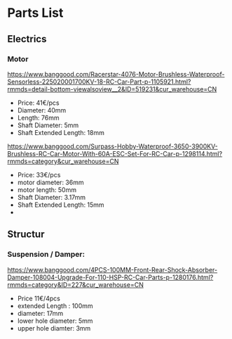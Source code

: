 # Parts List

## Electrics

### Motor

https://www.banggood.com/Racerstar-4076-Motor-Brushless-Waterproof-Sensorless-225020001700KV-18-RC-Car-Part-p-1105921.html?rmmds=detail-bottom-viewalsoview__2&ID=519231&cur_warehouse=CN

- Price: 41€/pcs
- Diameter: 40mm
- Length: 76mm
- Shaft Diameter: 5mm
- Shaft Extended Length: 18mm
  
https://www.banggood.com/Surpass-Hobby-Waterproof-3650-3900KV-Brushless-RC-Car-Motor-With-60A-ESC-Set-For-RC-Car-p-1298114.html?rmmds=category&cur_warehouse=CN

- Price: 33€/pcs
- motor diameter: 36mm
- motor length: 50mm
- Shaft Diameter: 3.17mm
- Shaft Extended Length: 15mm
- 
## Structur

### Suspension / Damper:

https://www.banggood.com/4PCS-100MM-Front-Rear-Shock-Absorber-Damper-108004-Upgrade-For-110-HSP-RC-Car-Parts-p-1280176.html?rmmds=category&ID=227&cur_warehouse=CN

- Price 11€/4pcs
- extended Length : 100mm
- diameter: 17mm
- lower hole diameter: 5mm
- upper hole diamter: 3mm